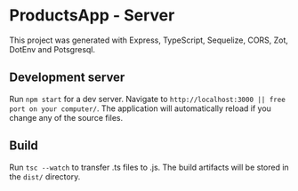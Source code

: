 # ProductsApp - Server

This project was generated with Express, TypeScript, Sequelize, CORS, Zot, DotEnv and Potsgresql.

## Development server

Run `npm start` for a dev server. Navigate to `http://localhost:3000 || free port on your computer/`. The application will automatically reload if you change any of the source files.

## Build

Run `tsc --watch` to transfer .ts files to .js. The build artifacts will be stored in the `dist/` directory.

